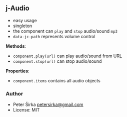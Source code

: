 ## j-Audio

- easy usage
- singleton
- the component can `play` and `stop` audio/sound `mp3`
- `data-jc-path` represents volume control

__Methods__:

- `component.play(url)` can play audio/sound from URL
- `component.stop(url)` can stop audio/sound

__Properties__:
- `component.items` contains all audio objects

### Author

- Peter Širka <petersirka@gmail.com>
- License: MIT